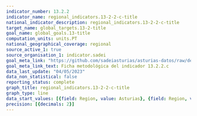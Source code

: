 ```yaml
---
indicator_number: 13.2.2
indicator_name: regional_indicators.13-2-2-c-title
national_indicator_description: regional_indicators.13-2-2-c-title
target_name: global_targets.13-2-title
goal_name: global_goals.13-title
computation_units: units.PT
national_geographical_coverage: regional
source_active_1: true
source_organisation_1: indicator.sadei
goal_meta_link: "https://github.com/sadeiasturias/asturias-datos/raw/develop/descargas/metodologia/13.2.2.c.pdf"
goal_meta_link_text: Ficha metodológica del indicador 13.2.2.c
data_last_update: "04/05/2023"
data_non_statistical: false
reporting_status: complete
graph_title: regional_indicators.13-2-2-c-title
graph_type: line
data_start_values: [{field: Region, value: Asturias}, {field: Region, value: España}]
precision: [{decimals: 2}]
---
```

